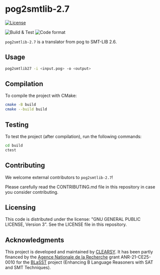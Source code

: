 # pog2smtlib-2.7

[![License](https://img.shields.io/badge/license-GPLv3-blue.svg)](https://www.gnu.org/licenses/gpl-3.0.en.html)

![Build & Test](https://github.com/CLEARSY/b2smtlib/actions/workflows/cmake-multi-platform.yml/badge.svg)
![Code format](https://github.com/CLEARSY/b2smtlib/actions/workflows/clang-format-check.yml/badge.svg)

`pog2smtlib-2.7` is a translator from pog to SMT-LIB 2.6.

## Usage

```sh
pog2smtlib27 -i <input.pog> -o <output>
```

## Compilation

To compile the project with CMake:

```sh
cmake -B build
cmake --build build
```

## Testing

To test the project (after compilation), run the following commands:

```sh
cd build
ctest
```

## Contributing

We welcome external contributors to `pog2smtlib-2.7`!

Please carefully read the CONTRIBUTING.md file in this repository in case you consider contributing.

## Licensing

This code is distributed under the license: "GNU GENERAL PUBLIC LICENSE, Version 3".
See the LICENSE file in this repository.

## Acknowledgments

This project is developed and maintained by [CLEARSY](https://www.clearsy.com/). It has been partly financed by the [Agence Nationale de la Recherche](https://anr.fr) grant ANR-21-CE25-0010 for the
[BLaSST](https://anr.fr/Project-ANR-21-CE25-0010) project (Enhancing B Language Reasoners with SAT and SMT Techniques).

